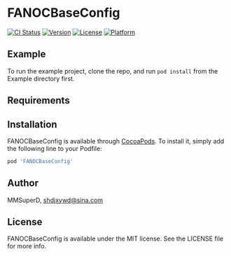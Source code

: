 # FANOCBaseConfig

[![CI Status](https://img.shields.io/travis/MMSuperD/FANOCBaseConfig.svg?style=flat)](https://travis-ci.org/MMSuperD/FANOCBaseConfig)
[![Version](https://img.shields.io/cocoapods/v/FANOCBaseConfig.svg?style=flat)](https://cocoapods.org/pods/FANOCBaseConfig)
[![License](https://img.shields.io/cocoapods/l/FANOCBaseConfig.svg?style=flat)](https://cocoapods.org/pods/FANOCBaseConfig)
[![Platform](https://img.shields.io/cocoapods/p/FANOCBaseConfig.svg?style=flat)](https://cocoapods.org/pods/FANOCBaseConfig)

## Example

To run the example project, clone the repo, and run `pod install` from the Example directory first.

## Requirements

## Installation

FANOCBaseConfig is available through [CocoaPods](https://cocoapods.org). To install
it, simply add the following line to your Podfile:

```ruby
pod 'FANOCBaseConfig'
```

## Author

MMSuperD, shdjxywd@sina.com

## License

FANOCBaseConfig is available under the MIT license. See the LICENSE file for more info.
